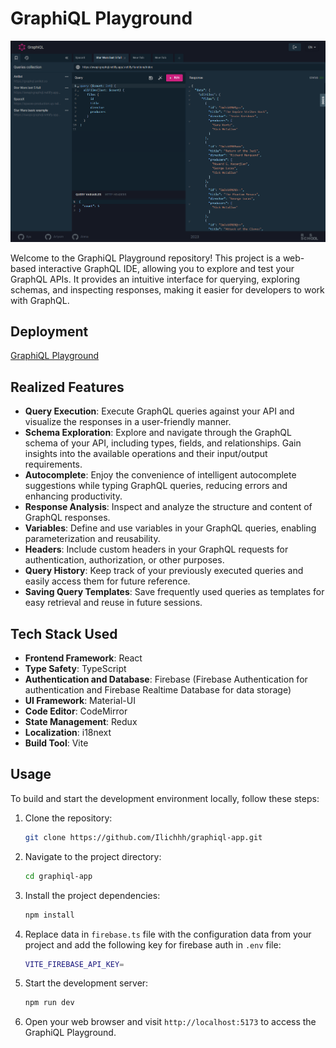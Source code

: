 # GraphiQL Playground

![GraphiQL Playground](/public/screenshot.png)

Welcome to the GraphiQL Playground repository! This project is a web-based interactive GraphQL IDE, allowing you to explore and test your GraphQL APIs. It provides an intuitive interface for querying, exploring schemas, and inspecting responses, making it easier for developers to work with GraphQL.

## Deployment

[GraphiQL Playground](https://graphiql-app.netlify.app/)


## Realized Features

- **Query Execution**: Execute GraphQL queries against your API and visualize the responses in a user-friendly manner.
- **Schema Exploration**: Explore and navigate through the GraphQL schema of your API, including types, fields, and relationships. Gain insights into the available operations and their input/output requirements.
- **Autocomplete**: Enjoy the convenience of intelligent autocomplete suggestions while typing GraphQL queries, reducing errors and enhancing productivity.
- **Response Analysis**: Inspect and analyze the structure and content of GraphQL responses.
- **Variables**: Define and use variables in your GraphQL queries, enabling parameterization and reusability.
- **Headers**: Include custom headers in your GraphQL requests for authentication, authorization, or other purposes.
- **Query History**: Keep track of your previously executed queries and easily access them for future reference.
- **Saving Query Templates**: Save frequently used queries as templates for easy retrieval and reuse in future sessions.

## Tech Stack Used

- **Frontend Framework**: React
- **Type Safety**: TypeScript
- **Authentication and Database**: Firebase (Firebase Authentication for authentication and Firebase Realtime Database for data storage)
- **UI Framework**: Material-UI
- **Code Editor**: CodeMirror
- **State Management**: Redux
- **Localization**: i18next
- **Build Tool**: Vite

## Usage

To build and start the development environment locally, follow these steps:

1. Clone the repository:

   ```bash
   git clone https://github.com/Ilichhh/graphiql-app.git
   ```

2. Navigate to the project directory:

   ```bash
   cd graphiql-app
   ```

3. Install the project dependencies:

   ```bash
   npm install
   ```
4. Replace data in `firebase.ts` file with the configuration data from your project and add the following key for firebase auth in `.env` file:

    ```bash
    VITE_FIREBASE_API_KEY=
    ```

5. Start the development server:

   ```bash
   npm run dev
   ```

6. Open your web browser and visit `http://localhost:5173` to access the GraphiQL Playground.